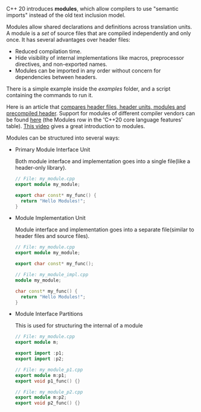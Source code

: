 C++ 20 introduces **modules**, which allow compilers to use "semantic imports" instead of the old text inclusion model.

Modules allow shared declarations and definitions across translation units. A module is a *set* of source files that are compiled independently and only once. It has several advantages over header files:
- Reduced compilation time.
- Hide visibility of internal implementations like macros, preprocessor directives, and non-exported names.
- Modules can be imported in any order without concern for dependencies between headers.

There is a simple example inside the *examples* folder, and a script containing the commands to run it.

Here is an article that [compares header files, header units, modules and precompiled header](https://learn.microsoft.com/en-us/cpp/build/compare-inclusion-methods?view=msvc-170). Support for modules of different compiler vendors can be found [here](https://en.cppreference.com/w/cpp/compiler_support) (the Modules row in the 'C++20 core language features' table). [This video](https://www.youtube.com/watch?v=_x9K9_q2ZXE) gives a great introduction to modules.

Modules can be structured into several ways:
- Primary Module Interface Unit
  
  Both module interface and implementation goes into a single file(like a header-only library).

  ```c++
  // File: my_module.cpp
  export module my_module;

  export char const* my_func() {
    return "Hello Modules!";
  }
  ```

- Module Implementation Unit

  Module interface and implementation goes into a separate file(similar to header files and source files).

  ```c++
  // File: my_module.cpp
  export module my_module;

  export char const* my_func();

  // File: my_module_impl.cpp
  module my_module;

  char const* my_func() {
    return "Hello Modules!";
  }
  ```

- Module Interface Partitions

  This is used for structuring the internal of a module
  
  ```c++
  // File: my_module.cpp
  export module m;

  export import :p1;
  export import :p2;

  // File: my_module_p1.cpp
  export module m:p1;
  export void p1_func() {}

  // File: my_module_p2.cpp
  export module m:p2;
  export void p2_func() {}
  ```